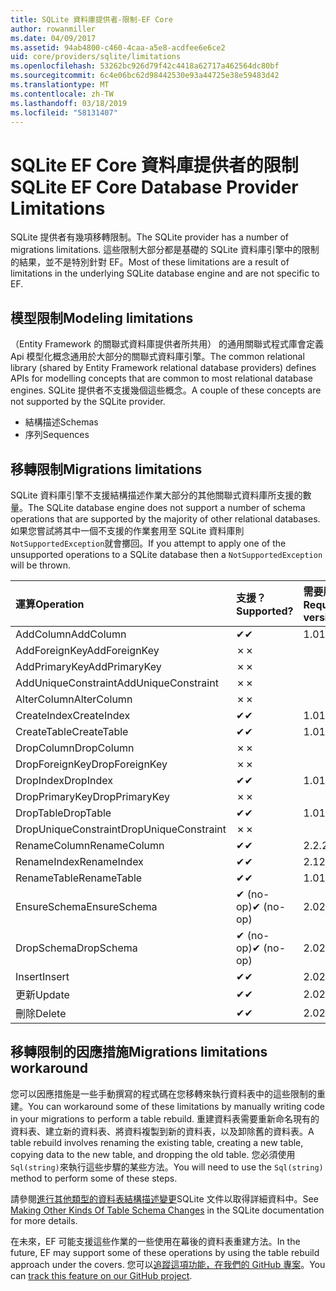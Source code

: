 ```yaml
---
title: SQLite 資料庫提供者-限制-EF Core
author: rowanmiller
ms.date: 04/09/2017
ms.assetid: 94ab4800-c460-4caa-a5e8-acdfee6e6ce2
uid: core/providers/sqlite/limitations
ms.openlocfilehash: 53262bc926d79f42c4418a62717a462564dc80bf
ms.sourcegitcommit: 6c4e06bc62d98442530e93a44725e38e59483d42
ms.translationtype: MT
ms.contentlocale: zh-TW
ms.lasthandoff: 03/18/2019
ms.locfileid: "58131407"
---
```

# <a name="sqlite-ef-core-database-provider-limitations"></a><span data-ttu-id="83c49-102">SQLite EF Core 資料庫提供者的限制</span><span class="sxs-lookup"><span data-stu-id="83c49-102">SQLite EF Core Database Provider Limitations</span></span>

<span data-ttu-id="83c49-103">SQLite 提供者有幾項移轉限制。</span><span class="sxs-lookup"><span data-stu-id="83c49-103">The SQLite provider has a number of migrations limitations.</span></span> <span data-ttu-id="83c49-104">這些限制大部分都是基礎的 SQLite 資料庫引擎中的限制的結果，並不是特別針對 EF。</span><span class="sxs-lookup"><span data-stu-id="83c49-104">Most of these limitations are a result of limitations in the underlying SQLite database engine and are not specific to EF.</span></span>

## <a name="modeling-limitations"></a><span data-ttu-id="83c49-105">模型限制</span><span class="sxs-lookup"><span data-stu-id="83c49-105">Modeling limitations</span></span>

<span data-ttu-id="83c49-106">（Entity Framework 的關聯式資料庫提供者所共用） 的通用關聯式程式庫會定義 Api 模型化概念通用於大部分的關聯式資料庫引擎。</span><span class="sxs-lookup"><span data-stu-id="83c49-106">The common relational library (shared by Entity Framework relational database providers) defines APIs for modelling concepts that are common to most relational database engines.</span></span> <span data-ttu-id="83c49-107">SQLite 提供者不支援幾個這些概念。</span><span class="sxs-lookup"><span data-stu-id="83c49-107">A couple of these concepts are not supported by the SQLite provider.</span></span>

* <span data-ttu-id="83c49-108">結構描述</span><span class="sxs-lookup"><span data-stu-id="83c49-108">Schemas</span></span>
* <span data-ttu-id="83c49-109">序列</span><span class="sxs-lookup"><span data-stu-id="83c49-109">Sequences</span></span>

## <a name="migrations-limitations"></a><span data-ttu-id="83c49-110">移轉限制</span><span class="sxs-lookup"><span data-stu-id="83c49-110">Migrations limitations</span></span>

<span data-ttu-id="83c49-111">SQLite 資料庫引擎不支援結構描述作業大部分的其他關聯式資料庫所支援的數量。</span><span class="sxs-lookup"><span data-stu-id="83c49-111">The SQLite database engine does not support a number of schema operations that are supported by the majority of other relational databases.</span></span> <span data-ttu-id="83c49-112">如果您嘗試將其中一個不支援的作業套用至 SQLite 資料庫則`NotSupportedException`就會擲回。</span><span class="sxs-lookup"><span data-stu-id="83c49-112">If you attempt to apply one of the unsupported operations to a SQLite database then a `NotSupportedException` will be thrown.</span></span>

| <span data-ttu-id="83c49-113">運算</span><span class="sxs-lookup"><span data-stu-id="83c49-113">Operation</span></span>            | <span data-ttu-id="83c49-114">支援？</span><span class="sxs-lookup"><span data-stu-id="83c49-114">Supported?</span></span> | <span data-ttu-id="83c49-115">需要版本</span><span class="sxs-lookup"><span data-stu-id="83c49-115">Requires version</span></span> |
|:---------------------|:-----------|:-----------------|
| <span data-ttu-id="83c49-116">AddColumn</span><span class="sxs-lookup"><span data-stu-id="83c49-116">AddColumn</span></span>            | <span data-ttu-id="83c49-117">✔</span><span class="sxs-lookup"><span data-stu-id="83c49-117">✔</span></span>          | <span data-ttu-id="83c49-118">1.0</span><span class="sxs-lookup"><span data-stu-id="83c49-118">1.0</span></span>              |
| <span data-ttu-id="83c49-119">AddForeignKey</span><span class="sxs-lookup"><span data-stu-id="83c49-119">AddForeignKey</span></span>        | <span data-ttu-id="83c49-120">✗</span><span class="sxs-lookup"><span data-stu-id="83c49-120">✗</span></span>          |                  |
| <span data-ttu-id="83c49-121">AddPrimaryKey</span><span class="sxs-lookup"><span data-stu-id="83c49-121">AddPrimaryKey</span></span>        | <span data-ttu-id="83c49-122">✗</span><span class="sxs-lookup"><span data-stu-id="83c49-122">✗</span></span>          |                  |
| <span data-ttu-id="83c49-123">AddUniqueConstraint</span><span class="sxs-lookup"><span data-stu-id="83c49-123">AddUniqueConstraint</span></span>  | <span data-ttu-id="83c49-124">✗</span><span class="sxs-lookup"><span data-stu-id="83c49-124">✗</span></span>          |                  |
| <span data-ttu-id="83c49-125">AlterColumn</span><span class="sxs-lookup"><span data-stu-id="83c49-125">AlterColumn</span></span>          | <span data-ttu-id="83c49-126">✗</span><span class="sxs-lookup"><span data-stu-id="83c49-126">✗</span></span>          |                  |
| <span data-ttu-id="83c49-127">CreateIndex</span><span class="sxs-lookup"><span data-stu-id="83c49-127">CreateIndex</span></span>          | <span data-ttu-id="83c49-128">✔</span><span class="sxs-lookup"><span data-stu-id="83c49-128">✔</span></span>          | <span data-ttu-id="83c49-129">1.0</span><span class="sxs-lookup"><span data-stu-id="83c49-129">1.0</span></span>              |
| <span data-ttu-id="83c49-130">CreateTable</span><span class="sxs-lookup"><span data-stu-id="83c49-130">CreateTable</span></span>          | <span data-ttu-id="83c49-131">✔</span><span class="sxs-lookup"><span data-stu-id="83c49-131">✔</span></span>          | <span data-ttu-id="83c49-132">1.0</span><span class="sxs-lookup"><span data-stu-id="83c49-132">1.0</span></span>              |
| <span data-ttu-id="83c49-133">DropColumn</span><span class="sxs-lookup"><span data-stu-id="83c49-133">DropColumn</span></span>           | <span data-ttu-id="83c49-134">✗</span><span class="sxs-lookup"><span data-stu-id="83c49-134">✗</span></span>          |                  |
| <span data-ttu-id="83c49-135">DropForeignKey</span><span class="sxs-lookup"><span data-stu-id="83c49-135">DropForeignKey</span></span>       | <span data-ttu-id="83c49-136">✗</span><span class="sxs-lookup"><span data-stu-id="83c49-136">✗</span></span>          |                  |
| <span data-ttu-id="83c49-137">DropIndex</span><span class="sxs-lookup"><span data-stu-id="83c49-137">DropIndex</span></span>            | <span data-ttu-id="83c49-138">✔</span><span class="sxs-lookup"><span data-stu-id="83c49-138">✔</span></span>          | <span data-ttu-id="83c49-139">1.0</span><span class="sxs-lookup"><span data-stu-id="83c49-139">1.0</span></span>              |
| <span data-ttu-id="83c49-140">DropPrimaryKey</span><span class="sxs-lookup"><span data-stu-id="83c49-140">DropPrimaryKey</span></span>       | <span data-ttu-id="83c49-141">✗</span><span class="sxs-lookup"><span data-stu-id="83c49-141">✗</span></span>          |                  |
| <span data-ttu-id="83c49-142">DropTable</span><span class="sxs-lookup"><span data-stu-id="83c49-142">DropTable</span></span>            | <span data-ttu-id="83c49-143">✔</span><span class="sxs-lookup"><span data-stu-id="83c49-143">✔</span></span>          | <span data-ttu-id="83c49-144">1.0</span><span class="sxs-lookup"><span data-stu-id="83c49-144">1.0</span></span>              |
| <span data-ttu-id="83c49-145">DropUniqueConstraint</span><span class="sxs-lookup"><span data-stu-id="83c49-145">DropUniqueConstraint</span></span> | <span data-ttu-id="83c49-146">✗</span><span class="sxs-lookup"><span data-stu-id="83c49-146">✗</span></span>          |                  |
| <span data-ttu-id="83c49-147">RenameColumn</span><span class="sxs-lookup"><span data-stu-id="83c49-147">RenameColumn</span></span>         | <span data-ttu-id="83c49-148">✔</span><span class="sxs-lookup"><span data-stu-id="83c49-148">✔</span></span>          | <span data-ttu-id="83c49-149">2.2.2</span><span class="sxs-lookup"><span data-stu-id="83c49-149">2.2.2</span></span>            |
| <span data-ttu-id="83c49-150">RenameIndex</span><span class="sxs-lookup"><span data-stu-id="83c49-150">RenameIndex</span></span>          | <span data-ttu-id="83c49-151">✔</span><span class="sxs-lookup"><span data-stu-id="83c49-151">✔</span></span>          | <span data-ttu-id="83c49-152">2.1</span><span class="sxs-lookup"><span data-stu-id="83c49-152">2.1</span></span>              |
| <span data-ttu-id="83c49-153">RenameTable</span><span class="sxs-lookup"><span data-stu-id="83c49-153">RenameTable</span></span>          | <span data-ttu-id="83c49-154">✔</span><span class="sxs-lookup"><span data-stu-id="83c49-154">✔</span></span>          | <span data-ttu-id="83c49-155">1.0</span><span class="sxs-lookup"><span data-stu-id="83c49-155">1.0</span></span>              |
| <span data-ttu-id="83c49-156">EnsureSchema</span><span class="sxs-lookup"><span data-stu-id="83c49-156">EnsureSchema</span></span>         | <span data-ttu-id="83c49-157">✔ (no-op)</span><span class="sxs-lookup"><span data-stu-id="83c49-157">✔ (no-op)</span></span>  | <span data-ttu-id="83c49-158">2.0</span><span class="sxs-lookup"><span data-stu-id="83c49-158">2.0</span></span>              |
| <span data-ttu-id="83c49-159">DropSchema</span><span class="sxs-lookup"><span data-stu-id="83c49-159">DropSchema</span></span>           | <span data-ttu-id="83c49-160">✔ (no-op)</span><span class="sxs-lookup"><span data-stu-id="83c49-160">✔ (no-op)</span></span>  | <span data-ttu-id="83c49-161">2.0</span><span class="sxs-lookup"><span data-stu-id="83c49-161">2.0</span></span>              |
| <span data-ttu-id="83c49-162">Insert</span><span class="sxs-lookup"><span data-stu-id="83c49-162">Insert</span></span>               | <span data-ttu-id="83c49-163">✔</span><span class="sxs-lookup"><span data-stu-id="83c49-163">✔</span></span>          | <span data-ttu-id="83c49-164">2.0</span><span class="sxs-lookup"><span data-stu-id="83c49-164">2.0</span></span>              |
| <span data-ttu-id="83c49-165">更新</span><span class="sxs-lookup"><span data-stu-id="83c49-165">Update</span></span>               | <span data-ttu-id="83c49-166">✔</span><span class="sxs-lookup"><span data-stu-id="83c49-166">✔</span></span>          | <span data-ttu-id="83c49-167">2.0</span><span class="sxs-lookup"><span data-stu-id="83c49-167">2.0</span></span>              |
| <span data-ttu-id="83c49-168">刪除</span><span class="sxs-lookup"><span data-stu-id="83c49-168">Delete</span></span>               | <span data-ttu-id="83c49-169">✔</span><span class="sxs-lookup"><span data-stu-id="83c49-169">✔</span></span>          | <span data-ttu-id="83c49-170">2.0</span><span class="sxs-lookup"><span data-stu-id="83c49-170">2.0</span></span>              |

## <a name="migrations-limitations-workaround"></a><span data-ttu-id="83c49-171">移轉限制的因應措施</span><span class="sxs-lookup"><span data-stu-id="83c49-171">Migrations limitations workaround</span></span>

<span data-ttu-id="83c49-172">您可以因應措施是一些手動撰寫的程式碼在您移轉來執行資料表中的這些限制的重建。</span><span class="sxs-lookup"><span data-stu-id="83c49-172">You can workaround some of these limitations by manually writing code in your migrations to perform a table rebuild.</span></span> <span data-ttu-id="83c49-173">重建資料表需要重新命名現有的資料表、建立新的資料表、將資料複製到新的資料表，以及卸除舊的資料表。</span><span class="sxs-lookup"><span data-stu-id="83c49-173">A table rebuild involves renaming the existing table, creating a new table, copying data to the new table, and dropping the old table.</span></span> <span data-ttu-id="83c49-174">您必須使用`Sql(string)`來執行這些步驟的某些方法。</span><span class="sxs-lookup"><span data-stu-id="83c49-174">You will need to use the `Sql(string)` method to perform some of these steps.</span></span>

<span data-ttu-id="83c49-175">請參閱[進行其他類型的資料表結構描述變更](http://sqlite.org/lang_altertable.html#otheralter)SQLite 文件以取得詳細資料中。</span><span class="sxs-lookup"><span data-stu-id="83c49-175">See [Making Other Kinds Of Table Schema Changes](http://sqlite.org/lang_altertable.html#otheralter) in the SQLite documentation for more details.</span></span>

<span data-ttu-id="83c49-176">在未來，EF 可能支援這些作業的一些使用在幕後的資料表重建方法。</span><span class="sxs-lookup"><span data-stu-id="83c49-176">In the future, EF may support some of these operations by using the table rebuild approach under the covers.</span></span> <span data-ttu-id="83c49-177">您可以[追蹤這項功能，在我們的 GitHub 專案](https://github.com/aspnet/EntityFrameworkCore/issues/329)。</span><span class="sxs-lookup"><span data-stu-id="83c49-177">You can [track this feature on our GitHub project](https://github.com/aspnet/EntityFrameworkCore/issues/329).</span></span>
